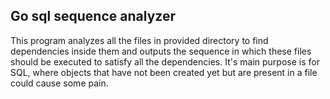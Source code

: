 ## Go sql sequence analyzer

This program analyzes all the files in provided directory to find dependencies inside them and outputs the sequence in which these files should be executed to satisfy all the dependencies. It's main purpose is for SQL, where objects that have not been created yet but are present in a file could cause some pain.

